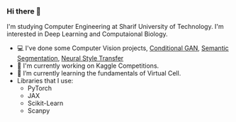 ### Hi there 👋
I'm studying Computer Engineering at Sharif University of Technology. I'm interested in Deep Learning and Computaional Biology.
- 💻 I've done some Computer Vision projects, [Conditional GAN](https://github.com/fraxea/pix2pix), [Semantic Segmentation](https://github.com/fraxea/Semantic-Segmentation), [Neural Style Transfer](https://github.com/fraxea/Neural-Style-Transfer)
- 🔭 I'm currently working on Kaggle Competitions.
- 🌱 I’m currently learning the fundamentals of Virtual Cell.
- Libraries that I use:
    - PyTorch
    - JAX
    - Scikit-Learn
    - Scanpy
